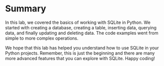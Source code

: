 # Summary

In this lab, we covered the basics of working with SQLite in Python. We started with creating a database, creating a table, inserting data, querying data, and finally updating and deleting data. The code examples went from simple to more complex operations.

We hope that this lab has helped you understand how to use SQLite in your Python projects. Remember, this is just the beginning and there are many more advanced features that you can explore with SQLite. Happy coding!